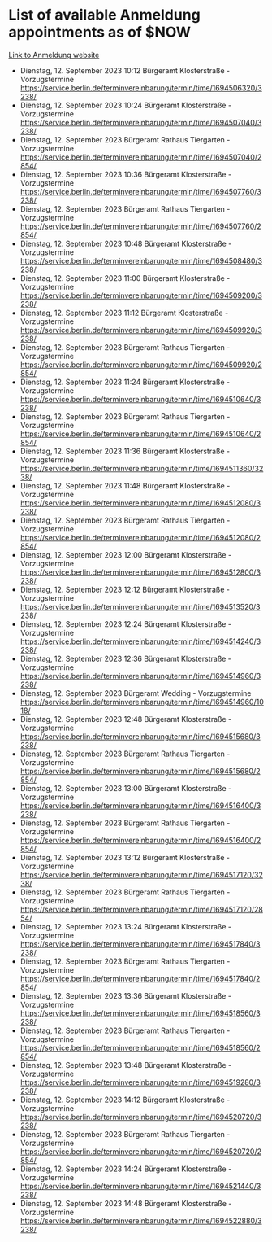 # List of available Anmeldung appointments as of $NOW
[Link to Anmeldung website](https://service.berlin.de/terminvereinbarung/termin/tag.php?termin=1&anliegen[]=120686&dienstleisterlist=122210,122217,327316,122219,327312,122227,327314,122231,327346,122243,327348,122254,122252,329742,122260,329745,122262,329748,122271,327278,122273,327274,122277,327276,330436,122280,327294,122282,327290,122284,327292,122291,327270,122285,327266,122286,327264,122296,327268,150230,329760,122297,327286,122294,327284,122312,329763,122314,329775,122304,327330,122311,327334,122309,327332,317869,122281,327352,122279,329772,122283,122276,327324,122274,327326,122267,329766,122246,327318,122251,327320,122257,327322,122208,327298,122226,327300&herkunft=http%3A%2F%2Fservice.berlin.de%2Fdienstleistung%2F120686%2F)
- Dienstag, 12. September 2023 10:12 Bürgeramt Klosterstraße - Vorzugstermine https://service.berlin.de/terminvereinbarung/termin/time/1694506320/3238/
- Dienstag, 12. September 2023 10:24 Bürgeramt Klosterstraße - Vorzugstermine https://service.berlin.de/terminvereinbarung/termin/time/1694507040/3238/
- Dienstag, 12. September 2023  Bürgeramt Rathaus Tiergarten - Vorzugstermine https://service.berlin.de/terminvereinbarung/termin/time/1694507040/2854/
- Dienstag, 12. September 2023 10:36 Bürgeramt Klosterstraße - Vorzugstermine https://service.berlin.de/terminvereinbarung/termin/time/1694507760/3238/
- Dienstag, 12. September 2023  Bürgeramt Rathaus Tiergarten - Vorzugstermine https://service.berlin.de/terminvereinbarung/termin/time/1694507760/2854/
- Dienstag, 12. September 2023 10:48 Bürgeramt Klosterstraße - Vorzugstermine https://service.berlin.de/terminvereinbarung/termin/time/1694508480/3238/
- Dienstag, 12. September 2023 11:00 Bürgeramt Klosterstraße - Vorzugstermine https://service.berlin.de/terminvereinbarung/termin/time/1694509200/3238/
- Dienstag, 12. September 2023 11:12 Bürgeramt Klosterstraße - Vorzugstermine https://service.berlin.de/terminvereinbarung/termin/time/1694509920/3238/
- Dienstag, 12. September 2023  Bürgeramt Rathaus Tiergarten - Vorzugstermine https://service.berlin.de/terminvereinbarung/termin/time/1694509920/2854/
- Dienstag, 12. September 2023 11:24 Bürgeramt Klosterstraße - Vorzugstermine https://service.berlin.de/terminvereinbarung/termin/time/1694510640/3238/
- Dienstag, 12. September 2023  Bürgeramt Rathaus Tiergarten - Vorzugstermine https://service.berlin.de/terminvereinbarung/termin/time/1694510640/2854/
- Dienstag, 12. September 2023 11:36 Bürgeramt Klosterstraße - Vorzugstermine https://service.berlin.de/terminvereinbarung/termin/time/1694511360/3238/
- Dienstag, 12. September 2023 11:48 Bürgeramt Klosterstraße - Vorzugstermine https://service.berlin.de/terminvereinbarung/termin/time/1694512080/3238/
- Dienstag, 12. September 2023  Bürgeramt Rathaus Tiergarten - Vorzugstermine https://service.berlin.de/terminvereinbarung/termin/time/1694512080/2854/
- Dienstag, 12. September 2023 12:00 Bürgeramt Klosterstraße - Vorzugstermine https://service.berlin.de/terminvereinbarung/termin/time/1694512800/3238/
- Dienstag, 12. September 2023 12:12 Bürgeramt Klosterstraße - Vorzugstermine https://service.berlin.de/terminvereinbarung/termin/time/1694513520/3238/
- Dienstag, 12. September 2023 12:24 Bürgeramt Klosterstraße - Vorzugstermine https://service.berlin.de/terminvereinbarung/termin/time/1694514240/3238/
- Dienstag, 12. September 2023 12:36 Bürgeramt Klosterstraße - Vorzugstermine https://service.berlin.de/terminvereinbarung/termin/time/1694514960/3238/
- Dienstag, 12. September 2023  Bürgeramt Wedding - Vorzugstermine https://service.berlin.de/terminvereinbarung/termin/time/1694514960/1018/
- Dienstag, 12. September 2023 12:48 Bürgeramt Klosterstraße - Vorzugstermine https://service.berlin.de/terminvereinbarung/termin/time/1694515680/3238/
- Dienstag, 12. September 2023  Bürgeramt Rathaus Tiergarten - Vorzugstermine https://service.berlin.de/terminvereinbarung/termin/time/1694515680/2854/
- Dienstag, 12. September 2023 13:00 Bürgeramt Klosterstraße - Vorzugstermine https://service.berlin.de/terminvereinbarung/termin/time/1694516400/3238/
- Dienstag, 12. September 2023  Bürgeramt Rathaus Tiergarten - Vorzugstermine https://service.berlin.de/terminvereinbarung/termin/time/1694516400/2854/
- Dienstag, 12. September 2023 13:12 Bürgeramt Klosterstraße - Vorzugstermine https://service.berlin.de/terminvereinbarung/termin/time/1694517120/3238/
- Dienstag, 12. September 2023  Bürgeramt Rathaus Tiergarten - Vorzugstermine https://service.berlin.de/terminvereinbarung/termin/time/1694517120/2854/
- Dienstag, 12. September 2023 13:24 Bürgeramt Klosterstraße - Vorzugstermine https://service.berlin.de/terminvereinbarung/termin/time/1694517840/3238/
- Dienstag, 12. September 2023  Bürgeramt Rathaus Tiergarten - Vorzugstermine https://service.berlin.de/terminvereinbarung/termin/time/1694517840/2854/
- Dienstag, 12. September 2023 13:36 Bürgeramt Klosterstraße - Vorzugstermine https://service.berlin.de/terminvereinbarung/termin/time/1694518560/3238/
- Dienstag, 12. September 2023  Bürgeramt Rathaus Tiergarten - Vorzugstermine https://service.berlin.de/terminvereinbarung/termin/time/1694518560/2854/
- Dienstag, 12. September 2023 13:48 Bürgeramt Klosterstraße - Vorzugstermine https://service.berlin.de/terminvereinbarung/termin/time/1694519280/3238/
- Dienstag, 12. September 2023 14:12 Bürgeramt Klosterstraße - Vorzugstermine https://service.berlin.de/terminvereinbarung/termin/time/1694520720/3238/
- Dienstag, 12. September 2023  Bürgeramt Rathaus Tiergarten - Vorzugstermine https://service.berlin.de/terminvereinbarung/termin/time/1694520720/2854/
- Dienstag, 12. September 2023 14:24 Bürgeramt Klosterstraße - Vorzugstermine https://service.berlin.de/terminvereinbarung/termin/time/1694521440/3238/
- Dienstag, 12. September 2023 14:48 Bürgeramt Klosterstraße - Vorzugstermine https://service.berlin.de/terminvereinbarung/termin/time/1694522880/3238/
